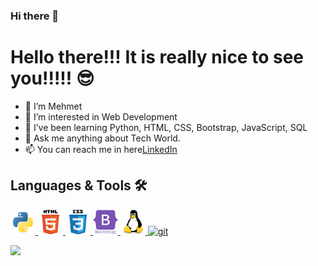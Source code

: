 ### Hi there 👋
# Hello there!!! It is really nice to see you!!!!! 😎

- 👋 I’m Mehmet
- 👀 I’m interested in Web Development 
- 🌱 I’ve been learning Python, HTML, CSS, Bootstrap, JavaScript, SQL
- 💬 Ask me anything about Tech World.
- 📫 You can reach me in here[LinkedIn](https://www.linkedin.com/in/mehmet%C3%A7ak%C4%B1r43)

## Languages & Tools  🛠

<p align="left"><a href="https://www.python.org" target="_blank"> <img src="https://raw.githubusercontent.com/devicons/devicon/master/icons/python/python-original.svg" alt="python" width="40" height="40"/> </a> <a href="https://www.w3.org/html/" target="_blank"> <img src="https://raw.githubusercontent.com/devicons/devicon/master/icons/html5/html5-original-wordmark.svg" alt="html5" width="40" height="40"/> </a>  <a href="https://www.w3schools.com/css/" target="_blank"> <img src="https://raw.githubusercontent.com/devicons/devicon/master/icons/css3/css3-original-wordmark.svg" alt="css3" width="40" height="40"/> </a><a href="https://getbootstrap.com" target="_blank"> <img src="https://raw.githubusercontent.com/devicons/devicon/master/icons/bootstrap/bootstrap-plain-wordmark.svg" alt="bootstrap" width="40" height="40"/> </a>  <a href="https://www.linux.org/" target="_blank"> <img src="https://raw.githubusercontent.com/devicons/devicon/master/icons/linux/linux-original.svg" alt="linux" width="40" height="40"/> </a> <a href="https://git-scm.com/" target="_blank"> <img src="https://www.vectorlogo.zone/logos/git-scm/git-scm-icon.svg" alt="git" width="40" height="40"/> </a>   </p>

<img src="https://github-readme-stats.vercel.app/api?username=MehmetCakir&theme=flag-india&show_icons=true" >
